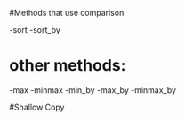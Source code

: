 
#Methods that use comparison

-sort
-sort_by

 # other methods:
 
-max
-minmax
-min_by
-max_by
-minmax_by


#Shallow Copy

